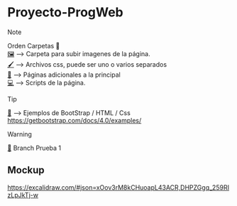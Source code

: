 # Proyecto-ProgWeb

> [!NOTE]
> Orden Carpetas 📁
> <br>
> [🖼️](assets/images) --> Carpeta para subir imagenes de la página.
> <br>
> [🖌️](assets/styles) --> Archivos css, puede ser uno o varios separados
> <br>
> [📄](pages/) --> Páginas adicionales a la principal
> <br>
> [💻](scripts/) --> Scripts de la página. 

> [!TIP]
> [🚶](Ejemplos/) --> Ejemplos de BootStrap / HTML / Css
> https://getbootstrap.com/docs/4.0/examples/

> [!WARNING]
>[🌳](https://github.com/Tito-blip/Proyecto-ProgWeb/tree/Prueba-1) Branch Prueba 1

## Mockup

https://excalidraw.com/#json=xOov3rM8kCHuoapL43ACR,DHPZGgq_259RIzLpJkTj-w
